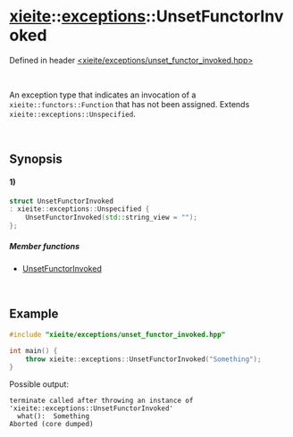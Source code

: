 # [xieite](../../xieite.md)\:\:[exceptions](../../exceptions.md)\:\:UnsetFunctorInvoked
Defined in header [<xieite/exceptions/unset_functor_invoked.hpp>](../../../include/xieite/exceptions/unset_functor_invoked.hpp)

&nbsp;

An exception type that indicates an invocation of a `xieite::functors::Function` that has not been assigned. Extends `xieite::exceptions::Unspecified`.

&nbsp;

## Synopsis
#### 1)
```cpp
struct UnsetFunctorInvoked
: xieite::exceptions::Unspecified {
    UnsetFunctorInvoked(std::string_view = "");
};
```
##### Member functions
- [UnsetFunctorInvoked](./structures/unset_functor_invoked/1/operators/constructor.md)

&nbsp;

## Example
```cpp
#include "xieite/exceptions/unset_functor_invoked.hpp"

int main() {
    throw xieite::exceptions::UnsetFunctorInvoked("Something");
}
```
Possible output:
```
terminate called after throwing an instance of 'xieite::exceptions::UnsetFunctorInvoked'
  what():  Something
Aborted (core dumped)
```
